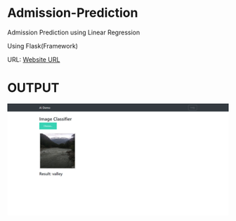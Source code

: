 # Admission-Prediction
Admission Prediction using Linear Regression

Using Flask(Framework)

URL: [Website URL](https://admissionprediction96.herokuapp.com)

# OUTPUT
  
  ![image](https://raw.githubusercontent.com/abhishek96negi/Image-Classifier/main/Image/Homepage.png)
  
